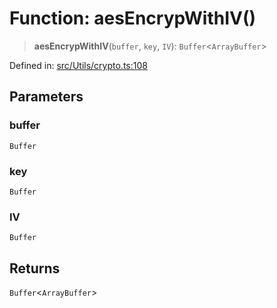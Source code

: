 # Function: aesEncrypWithIV()

> **aesEncrypWithIV**(`buffer`, `key`, `IV`): `Buffer`\<`ArrayBuffer`\>

Defined in: [src/Utils/crypto.ts:108](https://github.com/Fokusdotid/Baileys/blob/8399cb6fd4e55090cdf57b06ffaae3e8a88880fe/src/Utils/crypto.ts#L108)

## Parameters

### buffer

`Buffer`

### key

`Buffer`

### IV

`Buffer`

## Returns

`Buffer`\<`ArrayBuffer`\>
